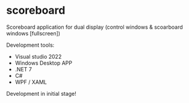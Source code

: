 # scoreboard
Scoreboard application for dual display (control windows & scoarboard windows [fullscreen])

Development tools:
- Visual studio 2022
- Windows Desktop APP
- .NET 7 
- C#
- WPF / XAML


Development in initial stage!